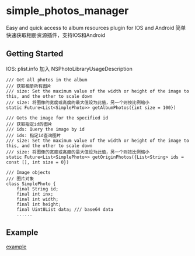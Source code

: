 # simple_photos_manager

Easy and quick access to album resources plugin for IOS and Android
简单快速获取相册资源插件，支持IOS和Android

## Getting Started

IOS: plist.info 加入 NSPhotoLibraryUsageDescription

```Flutter
/// Get all photos in the album
/// 获取相册所有图片
/// size: Set the maximum value of the width or height of the image to this, and the other to scale down
/// size: 将图像的宽度或高度的最大值设为此值，另一个则按比例缩小
static Future<List<SimplePhoto>> getAlbumPhotos({int size = 100})

/// Gets the image for the specified id
/// 获取指定id的图片
/// ids: Query the image by id
/// ids: 指定id查询图片
/// size: Set the maximum value of the width or height of the image to this, and the other to scale down
/// size: 将图像的宽度或高度的最大值设为此值，另一个则按比例缩小
static Future<List<SimplePhoto>> getOriginPhotos({List<String> ids = const [], int size = 0})

/// Image objects
/// 图片对象
class SimplePhoto {
    final String id;      
    final int inx;        
    final int width;
    final int height;
    final Uint8List data; /// base64 data
    ......
```

## Example
[example](https://github.com/bulangnisi/simple_photos_manager/blob/master/example/lib/main.dart)
